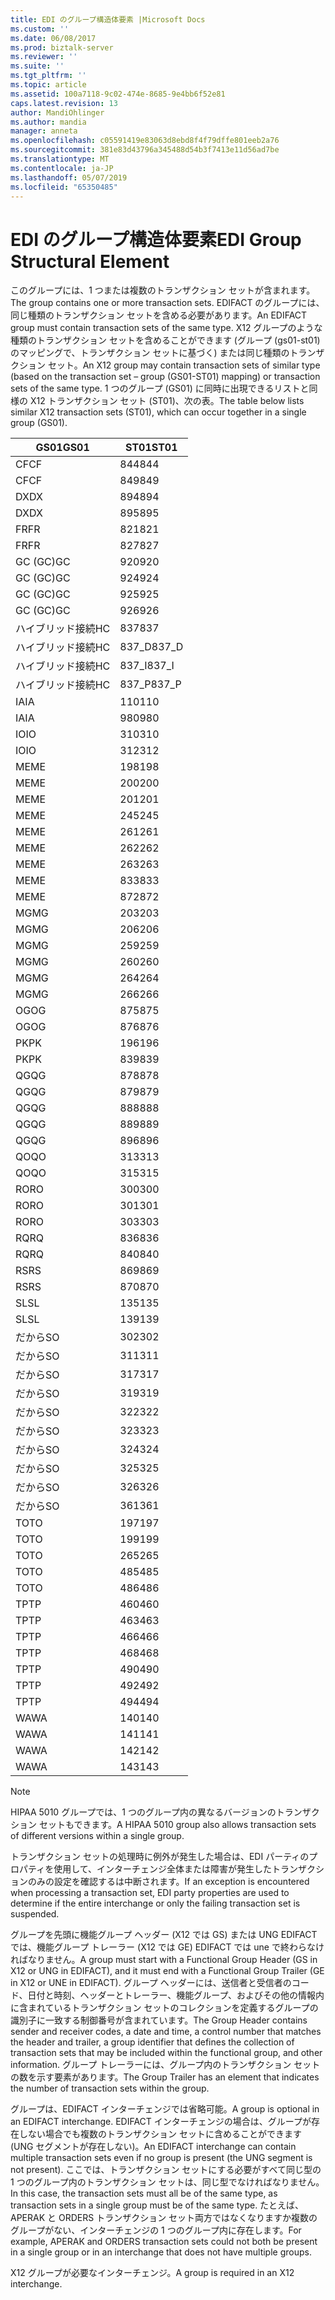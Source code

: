 ```yaml
---
title: EDI のグループ構造体要素 |Microsoft Docs
ms.custom: ''
ms.date: 06/08/2017
ms.prod: biztalk-server
ms.reviewer: ''
ms.suite: ''
ms.tgt_pltfrm: ''
ms.topic: article
ms.assetid: 100a7118-9c02-474e-8685-9e4bb6f52e81
caps.latest.revision: 13
author: MandiOhlinger
ms.author: mandia
manager: anneta
ms.openlocfilehash: c05591419e83063d8ebd8f4f79dffe801eeb2a76
ms.sourcegitcommit: 381e83d43796a345488d54b3f7413e11d56ad7be
ms.translationtype: MT
ms.contentlocale: ja-JP
ms.lasthandoff: 05/07/2019
ms.locfileid: "65350485"
---
```

# <a name="edi-group-structural-element"></a><span data-ttu-id="577c8-102">EDI のグループ構造体要素</span><span class="sxs-lookup"><span data-stu-id="577c8-102">EDI Group Structural Element</span></span>
<span data-ttu-id="577c8-103">このグループには、1 つまたは複数のトランザクション セットが含まれます。</span><span class="sxs-lookup"><span data-stu-id="577c8-103">The group contains one or more transaction sets.</span></span> <span data-ttu-id="577c8-104">EDIFACT のグループには、同じ種類のトランザクション セットを含める必要があります。</span><span class="sxs-lookup"><span data-stu-id="577c8-104">An EDIFACT group must contain transaction sets of the same type.</span></span> <span data-ttu-id="577c8-105">X12 グループのような種類のトランザクション セットを含めることができます (グループ (gs01-st01) のマッピングで、トランザクション セットに基づく) または同じ種類のトランザクション セット。</span><span class="sxs-lookup"><span data-stu-id="577c8-105">An X12 group may contain transaction sets of similar type (based on the transaction set – group (GS01-ST01) mapping) or transaction sets of the same type.</span></span> <span data-ttu-id="577c8-106">1 つのグループ (GS01) に同時に出現できるリストと同様の X12 トランザクション セット (ST01)、次の表。</span><span class="sxs-lookup"><span data-stu-id="577c8-106">The table below lists similar X12 transaction sets (ST01), which can occur together in a single group (GS01).</span></span>  
  
|<span data-ttu-id="577c8-107">GS01</span><span class="sxs-lookup"><span data-stu-id="577c8-107">GS01</span></span>|<span data-ttu-id="577c8-108">ST01</span><span class="sxs-lookup"><span data-stu-id="577c8-108">ST01</span></span>|  
|----------|----------|  
|<span data-ttu-id="577c8-109">CF</span><span class="sxs-lookup"><span data-stu-id="577c8-109">CF</span></span>|<span data-ttu-id="577c8-110">844</span><span class="sxs-lookup"><span data-stu-id="577c8-110">844</span></span>|  
|<span data-ttu-id="577c8-111">CF</span><span class="sxs-lookup"><span data-stu-id="577c8-111">CF</span></span>|<span data-ttu-id="577c8-112">849</span><span class="sxs-lookup"><span data-stu-id="577c8-112">849</span></span>|  
|<span data-ttu-id="577c8-113">DX</span><span class="sxs-lookup"><span data-stu-id="577c8-113">DX</span></span>|<span data-ttu-id="577c8-114">894</span><span class="sxs-lookup"><span data-stu-id="577c8-114">894</span></span>|  
|<span data-ttu-id="577c8-115">DX</span><span class="sxs-lookup"><span data-stu-id="577c8-115">DX</span></span>|<span data-ttu-id="577c8-116">895</span><span class="sxs-lookup"><span data-stu-id="577c8-116">895</span></span>|  
|<span data-ttu-id="577c8-117">FR</span><span class="sxs-lookup"><span data-stu-id="577c8-117">FR</span></span>|<span data-ttu-id="577c8-118">821</span><span class="sxs-lookup"><span data-stu-id="577c8-118">821</span></span>|  
|<span data-ttu-id="577c8-119">FR</span><span class="sxs-lookup"><span data-stu-id="577c8-119">FR</span></span>|<span data-ttu-id="577c8-120">827</span><span class="sxs-lookup"><span data-stu-id="577c8-120">827</span></span>|  
|<span data-ttu-id="577c8-121">GC (GC)</span><span class="sxs-lookup"><span data-stu-id="577c8-121">GC</span></span>|<span data-ttu-id="577c8-122">920</span><span class="sxs-lookup"><span data-stu-id="577c8-122">920</span></span>|  
|<span data-ttu-id="577c8-123">GC (GC)</span><span class="sxs-lookup"><span data-stu-id="577c8-123">GC</span></span>|<span data-ttu-id="577c8-124">924</span><span class="sxs-lookup"><span data-stu-id="577c8-124">924</span></span>|  
|<span data-ttu-id="577c8-125">GC (GC)</span><span class="sxs-lookup"><span data-stu-id="577c8-125">GC</span></span>|<span data-ttu-id="577c8-126">925</span><span class="sxs-lookup"><span data-stu-id="577c8-126">925</span></span>|  
|<span data-ttu-id="577c8-127">GC (GC)</span><span class="sxs-lookup"><span data-stu-id="577c8-127">GC</span></span>|<span data-ttu-id="577c8-128">926</span><span class="sxs-lookup"><span data-stu-id="577c8-128">926</span></span>|  
|<span data-ttu-id="577c8-129">ハイブリッド接続</span><span class="sxs-lookup"><span data-stu-id="577c8-129">HC</span></span>|<span data-ttu-id="577c8-130">837</span><span class="sxs-lookup"><span data-stu-id="577c8-130">837</span></span>|  
|<span data-ttu-id="577c8-131">ハイブリッド接続</span><span class="sxs-lookup"><span data-stu-id="577c8-131">HC</span></span>|<span data-ttu-id="577c8-132">837_D</span><span class="sxs-lookup"><span data-stu-id="577c8-132">837_D</span></span>|  
|<span data-ttu-id="577c8-133">ハイブリッド接続</span><span class="sxs-lookup"><span data-stu-id="577c8-133">HC</span></span>|<span data-ttu-id="577c8-134">837_I</span><span class="sxs-lookup"><span data-stu-id="577c8-134">837_I</span></span>|  
|<span data-ttu-id="577c8-135">ハイブリッド接続</span><span class="sxs-lookup"><span data-stu-id="577c8-135">HC</span></span>|<span data-ttu-id="577c8-136">837_P</span><span class="sxs-lookup"><span data-stu-id="577c8-136">837_P</span></span>|  
|<span data-ttu-id="577c8-137">IA</span><span class="sxs-lookup"><span data-stu-id="577c8-137">IA</span></span>|<span data-ttu-id="577c8-138">110</span><span class="sxs-lookup"><span data-stu-id="577c8-138">110</span></span>|  
|<span data-ttu-id="577c8-139">IA</span><span class="sxs-lookup"><span data-stu-id="577c8-139">IA</span></span>|<span data-ttu-id="577c8-140">980</span><span class="sxs-lookup"><span data-stu-id="577c8-140">980</span></span>|  
|<span data-ttu-id="577c8-141">IO</span><span class="sxs-lookup"><span data-stu-id="577c8-141">IO</span></span>|<span data-ttu-id="577c8-142">310</span><span class="sxs-lookup"><span data-stu-id="577c8-142">310</span></span>|  
|<span data-ttu-id="577c8-143">IO</span><span class="sxs-lookup"><span data-stu-id="577c8-143">IO</span></span>|<span data-ttu-id="577c8-144">312</span><span class="sxs-lookup"><span data-stu-id="577c8-144">312</span></span>|  
|<span data-ttu-id="577c8-145">ME</span><span class="sxs-lookup"><span data-stu-id="577c8-145">ME</span></span>|<span data-ttu-id="577c8-146">198</span><span class="sxs-lookup"><span data-stu-id="577c8-146">198</span></span>|  
|<span data-ttu-id="577c8-147">ME</span><span class="sxs-lookup"><span data-stu-id="577c8-147">ME</span></span>|<span data-ttu-id="577c8-148">200</span><span class="sxs-lookup"><span data-stu-id="577c8-148">200</span></span>|  
|<span data-ttu-id="577c8-149">ME</span><span class="sxs-lookup"><span data-stu-id="577c8-149">ME</span></span>|<span data-ttu-id="577c8-150">201</span><span class="sxs-lookup"><span data-stu-id="577c8-150">201</span></span>|  
|<span data-ttu-id="577c8-151">ME</span><span class="sxs-lookup"><span data-stu-id="577c8-151">ME</span></span>|<span data-ttu-id="577c8-152">245</span><span class="sxs-lookup"><span data-stu-id="577c8-152">245</span></span>|  
|<span data-ttu-id="577c8-153">ME</span><span class="sxs-lookup"><span data-stu-id="577c8-153">ME</span></span>|<span data-ttu-id="577c8-154">261</span><span class="sxs-lookup"><span data-stu-id="577c8-154">261</span></span>|  
|<span data-ttu-id="577c8-155">ME</span><span class="sxs-lookup"><span data-stu-id="577c8-155">ME</span></span>|<span data-ttu-id="577c8-156">262</span><span class="sxs-lookup"><span data-stu-id="577c8-156">262</span></span>|  
|<span data-ttu-id="577c8-157">ME</span><span class="sxs-lookup"><span data-stu-id="577c8-157">ME</span></span>|<span data-ttu-id="577c8-158">263</span><span class="sxs-lookup"><span data-stu-id="577c8-158">263</span></span>|  
|<span data-ttu-id="577c8-159">ME</span><span class="sxs-lookup"><span data-stu-id="577c8-159">ME</span></span>|<span data-ttu-id="577c8-160">833</span><span class="sxs-lookup"><span data-stu-id="577c8-160">833</span></span>|  
|<span data-ttu-id="577c8-161">ME</span><span class="sxs-lookup"><span data-stu-id="577c8-161">ME</span></span>|<span data-ttu-id="577c8-162">872</span><span class="sxs-lookup"><span data-stu-id="577c8-162">872</span></span>|  
|<span data-ttu-id="577c8-163">MG</span><span class="sxs-lookup"><span data-stu-id="577c8-163">MG</span></span>|<span data-ttu-id="577c8-164">203</span><span class="sxs-lookup"><span data-stu-id="577c8-164">203</span></span>|  
|<span data-ttu-id="577c8-165">MG</span><span class="sxs-lookup"><span data-stu-id="577c8-165">MG</span></span>|<span data-ttu-id="577c8-166">206</span><span class="sxs-lookup"><span data-stu-id="577c8-166">206</span></span>|  
|<span data-ttu-id="577c8-167">MG</span><span class="sxs-lookup"><span data-stu-id="577c8-167">MG</span></span>|<span data-ttu-id="577c8-168">259</span><span class="sxs-lookup"><span data-stu-id="577c8-168">259</span></span>|  
|<span data-ttu-id="577c8-169">MG</span><span class="sxs-lookup"><span data-stu-id="577c8-169">MG</span></span>|<span data-ttu-id="577c8-170">260</span><span class="sxs-lookup"><span data-stu-id="577c8-170">260</span></span>|  
|<span data-ttu-id="577c8-171">MG</span><span class="sxs-lookup"><span data-stu-id="577c8-171">MG</span></span>|<span data-ttu-id="577c8-172">264</span><span class="sxs-lookup"><span data-stu-id="577c8-172">264</span></span>|  
|<span data-ttu-id="577c8-173">MG</span><span class="sxs-lookup"><span data-stu-id="577c8-173">MG</span></span>|<span data-ttu-id="577c8-174">266</span><span class="sxs-lookup"><span data-stu-id="577c8-174">266</span></span>|  
|<span data-ttu-id="577c8-175">OG</span><span class="sxs-lookup"><span data-stu-id="577c8-175">OG</span></span>|<span data-ttu-id="577c8-176">875</span><span class="sxs-lookup"><span data-stu-id="577c8-176">875</span></span>|  
|<span data-ttu-id="577c8-177">OG</span><span class="sxs-lookup"><span data-stu-id="577c8-177">OG</span></span>|<span data-ttu-id="577c8-178">876</span><span class="sxs-lookup"><span data-stu-id="577c8-178">876</span></span>|  
|<span data-ttu-id="577c8-179">PK</span><span class="sxs-lookup"><span data-stu-id="577c8-179">PK</span></span>|<span data-ttu-id="577c8-180">196</span><span class="sxs-lookup"><span data-stu-id="577c8-180">196</span></span>|  
|<span data-ttu-id="577c8-181">PK</span><span class="sxs-lookup"><span data-stu-id="577c8-181">PK</span></span>|<span data-ttu-id="577c8-182">839</span><span class="sxs-lookup"><span data-stu-id="577c8-182">839</span></span>|  
|<span data-ttu-id="577c8-183">QG</span><span class="sxs-lookup"><span data-stu-id="577c8-183">QG</span></span>|<span data-ttu-id="577c8-184">878</span><span class="sxs-lookup"><span data-stu-id="577c8-184">878</span></span>|  
|<span data-ttu-id="577c8-185">QG</span><span class="sxs-lookup"><span data-stu-id="577c8-185">QG</span></span>|<span data-ttu-id="577c8-186">879</span><span class="sxs-lookup"><span data-stu-id="577c8-186">879</span></span>|  
|<span data-ttu-id="577c8-187">QG</span><span class="sxs-lookup"><span data-stu-id="577c8-187">QG</span></span>|<span data-ttu-id="577c8-188">888</span><span class="sxs-lookup"><span data-stu-id="577c8-188">888</span></span>|  
|<span data-ttu-id="577c8-189">QG</span><span class="sxs-lookup"><span data-stu-id="577c8-189">QG</span></span>|<span data-ttu-id="577c8-190">889</span><span class="sxs-lookup"><span data-stu-id="577c8-190">889</span></span>|  
|<span data-ttu-id="577c8-191">QG</span><span class="sxs-lookup"><span data-stu-id="577c8-191">QG</span></span>|<span data-ttu-id="577c8-192">896</span><span class="sxs-lookup"><span data-stu-id="577c8-192">896</span></span>|  
|<span data-ttu-id="577c8-193">QO</span><span class="sxs-lookup"><span data-stu-id="577c8-193">QO</span></span>|<span data-ttu-id="577c8-194">313</span><span class="sxs-lookup"><span data-stu-id="577c8-194">313</span></span>|  
|<span data-ttu-id="577c8-195">QO</span><span class="sxs-lookup"><span data-stu-id="577c8-195">QO</span></span>|<span data-ttu-id="577c8-196">315</span><span class="sxs-lookup"><span data-stu-id="577c8-196">315</span></span>|  
|<span data-ttu-id="577c8-197">RO</span><span class="sxs-lookup"><span data-stu-id="577c8-197">RO</span></span>|<span data-ttu-id="577c8-198">300</span><span class="sxs-lookup"><span data-stu-id="577c8-198">300</span></span>|  
|<span data-ttu-id="577c8-199">RO</span><span class="sxs-lookup"><span data-stu-id="577c8-199">RO</span></span>|<span data-ttu-id="577c8-200">301</span><span class="sxs-lookup"><span data-stu-id="577c8-200">301</span></span>|  
|<span data-ttu-id="577c8-201">RO</span><span class="sxs-lookup"><span data-stu-id="577c8-201">RO</span></span>|<span data-ttu-id="577c8-202">303</span><span class="sxs-lookup"><span data-stu-id="577c8-202">303</span></span>|  
|<span data-ttu-id="577c8-203">RQ</span><span class="sxs-lookup"><span data-stu-id="577c8-203">RQ</span></span>|<span data-ttu-id="577c8-204">836</span><span class="sxs-lookup"><span data-stu-id="577c8-204">836</span></span>|  
|<span data-ttu-id="577c8-205">RQ</span><span class="sxs-lookup"><span data-stu-id="577c8-205">RQ</span></span>|<span data-ttu-id="577c8-206">840</span><span class="sxs-lookup"><span data-stu-id="577c8-206">840</span></span>|  
|<span data-ttu-id="577c8-207">RS</span><span class="sxs-lookup"><span data-stu-id="577c8-207">RS</span></span>|<span data-ttu-id="577c8-208">869</span><span class="sxs-lookup"><span data-stu-id="577c8-208">869</span></span>|  
|<span data-ttu-id="577c8-209">RS</span><span class="sxs-lookup"><span data-stu-id="577c8-209">RS</span></span>|<span data-ttu-id="577c8-210">870</span><span class="sxs-lookup"><span data-stu-id="577c8-210">870</span></span>|  
|<span data-ttu-id="577c8-211">SL</span><span class="sxs-lookup"><span data-stu-id="577c8-211">SL</span></span>|<span data-ttu-id="577c8-212">135</span><span class="sxs-lookup"><span data-stu-id="577c8-212">135</span></span>|  
|<span data-ttu-id="577c8-213">SL</span><span class="sxs-lookup"><span data-stu-id="577c8-213">SL</span></span>|<span data-ttu-id="577c8-214">139</span><span class="sxs-lookup"><span data-stu-id="577c8-214">139</span></span>|  
|<span data-ttu-id="577c8-215">だから</span><span class="sxs-lookup"><span data-stu-id="577c8-215">SO</span></span>|<span data-ttu-id="577c8-216">302</span><span class="sxs-lookup"><span data-stu-id="577c8-216">302</span></span>|  
|<span data-ttu-id="577c8-217">だから</span><span class="sxs-lookup"><span data-stu-id="577c8-217">SO</span></span>|<span data-ttu-id="577c8-218">311</span><span class="sxs-lookup"><span data-stu-id="577c8-218">311</span></span>|  
|<span data-ttu-id="577c8-219">だから</span><span class="sxs-lookup"><span data-stu-id="577c8-219">SO</span></span>|<span data-ttu-id="577c8-220">317</span><span class="sxs-lookup"><span data-stu-id="577c8-220">317</span></span>|  
|<span data-ttu-id="577c8-221">だから</span><span class="sxs-lookup"><span data-stu-id="577c8-221">SO</span></span>|<span data-ttu-id="577c8-222">319</span><span class="sxs-lookup"><span data-stu-id="577c8-222">319</span></span>|  
|<span data-ttu-id="577c8-223">だから</span><span class="sxs-lookup"><span data-stu-id="577c8-223">SO</span></span>|<span data-ttu-id="577c8-224">322</span><span class="sxs-lookup"><span data-stu-id="577c8-224">322</span></span>|  
|<span data-ttu-id="577c8-225">だから</span><span class="sxs-lookup"><span data-stu-id="577c8-225">SO</span></span>|<span data-ttu-id="577c8-226">323</span><span class="sxs-lookup"><span data-stu-id="577c8-226">323</span></span>|  
|<span data-ttu-id="577c8-227">だから</span><span class="sxs-lookup"><span data-stu-id="577c8-227">SO</span></span>|<span data-ttu-id="577c8-228">324</span><span class="sxs-lookup"><span data-stu-id="577c8-228">324</span></span>|  
|<span data-ttu-id="577c8-229">だから</span><span class="sxs-lookup"><span data-stu-id="577c8-229">SO</span></span>|<span data-ttu-id="577c8-230">325</span><span class="sxs-lookup"><span data-stu-id="577c8-230">325</span></span>|  
|<span data-ttu-id="577c8-231">だから</span><span class="sxs-lookup"><span data-stu-id="577c8-231">SO</span></span>|<span data-ttu-id="577c8-232">326</span><span class="sxs-lookup"><span data-stu-id="577c8-232">326</span></span>|  
|<span data-ttu-id="577c8-233">だから</span><span class="sxs-lookup"><span data-stu-id="577c8-233">SO</span></span>|<span data-ttu-id="577c8-234">361</span><span class="sxs-lookup"><span data-stu-id="577c8-234">361</span></span>|  
|<span data-ttu-id="577c8-235">TO</span><span class="sxs-lookup"><span data-stu-id="577c8-235">TO</span></span>|<span data-ttu-id="577c8-236">197</span><span class="sxs-lookup"><span data-stu-id="577c8-236">197</span></span>|  
|<span data-ttu-id="577c8-237">TO</span><span class="sxs-lookup"><span data-stu-id="577c8-237">TO</span></span>|<span data-ttu-id="577c8-238">199</span><span class="sxs-lookup"><span data-stu-id="577c8-238">199</span></span>|  
|<span data-ttu-id="577c8-239">TO</span><span class="sxs-lookup"><span data-stu-id="577c8-239">TO</span></span>|<span data-ttu-id="577c8-240">265</span><span class="sxs-lookup"><span data-stu-id="577c8-240">265</span></span>|  
|<span data-ttu-id="577c8-241">TO</span><span class="sxs-lookup"><span data-stu-id="577c8-241">TO</span></span>|<span data-ttu-id="577c8-242">485</span><span class="sxs-lookup"><span data-stu-id="577c8-242">485</span></span>|  
|<span data-ttu-id="577c8-243">TO</span><span class="sxs-lookup"><span data-stu-id="577c8-243">TO</span></span>|<span data-ttu-id="577c8-244">486</span><span class="sxs-lookup"><span data-stu-id="577c8-244">486</span></span>|  
|<span data-ttu-id="577c8-245">TP</span><span class="sxs-lookup"><span data-stu-id="577c8-245">TP</span></span>|<span data-ttu-id="577c8-246">460</span><span class="sxs-lookup"><span data-stu-id="577c8-246">460</span></span>|  
|<span data-ttu-id="577c8-247">TP</span><span class="sxs-lookup"><span data-stu-id="577c8-247">TP</span></span>|<span data-ttu-id="577c8-248">463</span><span class="sxs-lookup"><span data-stu-id="577c8-248">463</span></span>|  
|<span data-ttu-id="577c8-249">TP</span><span class="sxs-lookup"><span data-stu-id="577c8-249">TP</span></span>|<span data-ttu-id="577c8-250">466</span><span class="sxs-lookup"><span data-stu-id="577c8-250">466</span></span>|  
|<span data-ttu-id="577c8-251">TP</span><span class="sxs-lookup"><span data-stu-id="577c8-251">TP</span></span>|<span data-ttu-id="577c8-252">468</span><span class="sxs-lookup"><span data-stu-id="577c8-252">468</span></span>|  
|<span data-ttu-id="577c8-253">TP</span><span class="sxs-lookup"><span data-stu-id="577c8-253">TP</span></span>|<span data-ttu-id="577c8-254">490</span><span class="sxs-lookup"><span data-stu-id="577c8-254">490</span></span>|  
|<span data-ttu-id="577c8-255">TP</span><span class="sxs-lookup"><span data-stu-id="577c8-255">TP</span></span>|<span data-ttu-id="577c8-256">492</span><span class="sxs-lookup"><span data-stu-id="577c8-256">492</span></span>|  
|<span data-ttu-id="577c8-257">TP</span><span class="sxs-lookup"><span data-stu-id="577c8-257">TP</span></span>|<span data-ttu-id="577c8-258">494</span><span class="sxs-lookup"><span data-stu-id="577c8-258">494</span></span>|  
|<span data-ttu-id="577c8-259">WA</span><span class="sxs-lookup"><span data-stu-id="577c8-259">WA</span></span>|<span data-ttu-id="577c8-260">140</span><span class="sxs-lookup"><span data-stu-id="577c8-260">140</span></span>|  
|<span data-ttu-id="577c8-261">WA</span><span class="sxs-lookup"><span data-stu-id="577c8-261">WA</span></span>|<span data-ttu-id="577c8-262">141</span><span class="sxs-lookup"><span data-stu-id="577c8-262">141</span></span>|  
|<span data-ttu-id="577c8-263">WA</span><span class="sxs-lookup"><span data-stu-id="577c8-263">WA</span></span>|<span data-ttu-id="577c8-264">142</span><span class="sxs-lookup"><span data-stu-id="577c8-264">142</span></span>|  
|<span data-ttu-id="577c8-265">WA</span><span class="sxs-lookup"><span data-stu-id="577c8-265">WA</span></span>|<span data-ttu-id="577c8-266">143</span><span class="sxs-lookup"><span data-stu-id="577c8-266">143</span></span>|  
  
> [!NOTE]
>  <span data-ttu-id="577c8-267">HIPAA 5010 グループでは、1 つのグループ内の異なるバージョンのトランザクション セットもできます。</span><span class="sxs-lookup"><span data-stu-id="577c8-267">A HIPAA 5010 group also allows transaction sets of different versions within a single group.</span></span>  
  
 <span data-ttu-id="577c8-268">トランザクション セットの処理時に例外が発生した場合は、EDI パーティのプロパティを使用して、インターチェンジ全体または障害が発生したトランザクションのみの設定を確認するは中断されます。</span><span class="sxs-lookup"><span data-stu-id="577c8-268">If an exception is encountered when processing a transaction set, EDI party properties are used to determine if the entire interchange or only the failing transaction set is suspended.</span></span>  
  
 <span data-ttu-id="577c8-269">グループを先頭に機能グループ ヘッダー (X12 では GS) または UNG EDIFACT では、機能グループ トレーラー (X12 では GE) EDIFACT では une で終わらなければなりません。</span><span class="sxs-lookup"><span data-stu-id="577c8-269">A group must start with a Functional Group Header (GS in X12 or UNG in EDIFACT), and it must end with a Functional Group Trailer (GE in X12 or UNE in EDIFACT).</span></span> <span data-ttu-id="577c8-270">グループ ヘッダーには、送信者と受信者のコード、日付と時刻、ヘッダーとトレーラー、機能グループ、およびその他の情報内に含まれているトランザクション セットのコレクションを定義するグループの識別子に一致する制御番号が含まれています。</span><span class="sxs-lookup"><span data-stu-id="577c8-270">The Group Header contains sender and receiver codes, a date and time, a control number that matches the header and trailer, a group identifier that defines the collection of transaction sets that may be included within the functional group, and other information.</span></span> <span data-ttu-id="577c8-271">グループ トレーラーには、グループ内のトランザクション セットの数を示す要素があります。</span><span class="sxs-lookup"><span data-stu-id="577c8-271">The Group Trailer has an element that indicates the number of transaction sets within the group.</span></span>  
  
 <span data-ttu-id="577c8-272">グループは、EDIFACT インターチェンジでは省略可能。</span><span class="sxs-lookup"><span data-stu-id="577c8-272">A group is optional in an EDIFACT interchange.</span></span> <span data-ttu-id="577c8-273">EDIFACT インターチェンジの場合は、グループが存在しない場合でも複数のトランザクション セットに含めることができます (UNG セグメントが存在しない)。</span><span class="sxs-lookup"><span data-stu-id="577c8-273">An EDIFACT interchange can contain multiple transaction sets even if no group is present (the UNG segment is not present).</span></span> <span data-ttu-id="577c8-274">ここでは、トランザクション セットにする必要がすべて同じ型の 1 つのグループ内のトランザクション セットは、同じ型でなければなりません。</span><span class="sxs-lookup"><span data-stu-id="577c8-274">In this case, the transaction sets must all be of the same type, as transaction sets in a single group must be of the same type.</span></span> <span data-ttu-id="577c8-275">たとえば、APERAK と ORDERS トランザクション セット両方ではなくなりますか複数のグループがない、インターチェンジの 1 つのグループ内に存在します。</span><span class="sxs-lookup"><span data-stu-id="577c8-275">For example, APERAK and ORDERS transaction sets could not both be present in a single group or in an interchange that does not have multiple groups.</span></span>  
  
 <span data-ttu-id="577c8-276">X12 グループが必要なインターチェンジ。</span><span class="sxs-lookup"><span data-stu-id="577c8-276">A group is required in an X12 interchange.</span></span>